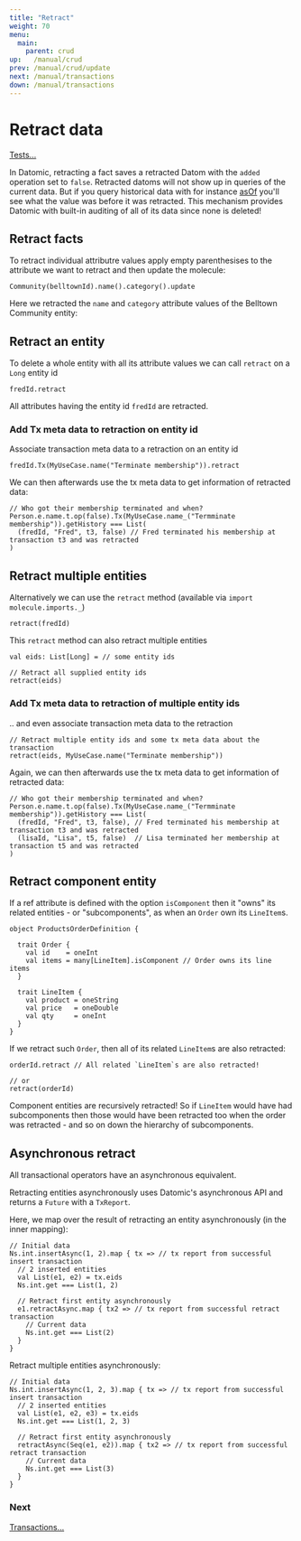 ```yaml
---
title: "Retract"
weight: 70
menu:
  main:
    parent: crud
up:   /manual/crud
prev: /manual/crud/update
next: /manual/transactions
down: /manual/transactions
---
```


# Retract data

[Tests...](https://github.com/scalamolecule/molecule/blob/master/coretests/src/test/scala/molecule/coretests/crud/Retract.scala)


In Datomic, retracting a fact saves a retracted Datom with the `added` operation set to `false`. Retracted datoms will not
show up in queries of the current data. But if you query historical data with for instance [asOf](/manual/time/asof-since/) 
you'll see what the value was before it was retracted. This mechanism provides Datomic with built-in auditing of 
all of its data since none is deleted! 

## Retract facts

To retract individual attributre values apply empty parenthesises to 
the attribute we want to retract and then update the molecule:


```
Community(belltownId).name().category().update
```
Here we retracted the `name` and `category` attribute values of the Belltown Community entity:


## Retract an entity

To delete a whole entity with all its attribute values we can call `retract` on a `Long` entity id 

```
fredId.retract
```
All attributes having the entity id `fredId` are retracted.

### Add Tx meta data to retraction on entity id

Associate transaction meta data to a retraction on an entity id
```
fredId.Tx(MyUseCase.name("Terminate membership")).retract
```

We can then afterwards use the tx meta data to get information of retracted data:
```
// Who got their membership terminated and when?
Person.e.name.t.op(false).Tx(MyUseCase.name_("Termminate membership")).getHistory === List(
  (fredId, "Fred", t3, false) // Fred terminated his membership at transaction t3 and was retracted
)
```


## Retract multiple entities

Alternatively we can use the `retract` method (available via `import molecule.imports._`)

```
retract(fredId)
```
This `retract` method can also retract multiple entities

```
val eids: List[Long] = // some entity ids 

// Retract all supplied entity ids
retract(eids)
```

### Add Tx meta data to retraction of multiple entity ids

.. and even associate transaction meta data to the retraction
```
// Retract multiple entity ids and some tx meta data about the transaction
retract(eids, MyUseCase.name("Terminate membership"))
```
Again, we can then afterwards use the tx meta data to get information of retracted data:
```
// Who got their membership terminated and when?
Person.e.name.t.op(false).Tx(MyUseCase.name_("Termminate membership")).getHistory === List(
  (fredId, "Fred", t3, false), // Fred terminated his membership at transaction t3 and was retracted
  (lisaId, "Lisa", t5, false)  // Lisa terminated her membership at transaction t5 and was retracted
)
```


## Retract component entity

If a ref attribute is defined with the option `isComponent` then it "owns" its related entities - or "subcomponents", as when an `Order` own its `LineItem`s.

```
object ProductsOrderDefinition {

  trait Order {
    val id    = oneInt
    val items = many[LineItem].isComponent // Order owns its line items
  }

  trait LineItem {
    val product = oneString
    val price   = oneDouble
    val qty     = oneInt
  }
}
```

If we retract such `Order`, then all
of its related `LineItem`s are also retracted:

```
orderId.retract // All related `LineItem`s are also retracted!

// or
retract(orderId)
```
Component entities are recursively retracted! So if `LineItem` would have had subcomponents then those would have been retracted too when the order
was retracted - and so on down the hierarchy of subcomponents.




## Asynchronous retract

All transactional operators have an asynchronous equivalent. 

Retracting entities asynchronously uses 
Datomic's asynchronous API and returns a `Future` with a `TxReport`. 

Here, we map over the result of retracting an entity asynchronously (in the inner mapping):

```
// Initial data
Ns.int.insertAsync(1, 2).map { tx => // tx report from successful insert transaction
  // 2 inserted entities
  val List(e1, e2) = tx.eids
  Ns.int.get === List(1, 2)

  // Retract first entity asynchronously
  e1.retractAsync.map { tx2 => // tx report from successful retract transaction
    // Current data
    Ns.int.get === List(2)
  }
}
```
Retract multiple entities asynchronously:
```
// Initial data
Ns.int.insertAsync(1, 2, 3).map { tx => // tx report from successful insert transaction
  // 2 inserted entities
  val List(e1, e2, e3) = tx.eids
  Ns.int.get === List(1, 2, 3)

  // Retract first entity asynchronously
  retractAsync(Seq(e1, e2)).map { tx2 => // tx report from successful retract transaction
    // Current data
    Ns.int.get === List(3)
  }
}
```


### Next

[Transactions...](/manual/transactions)